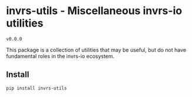# invrs-utils - Miscellaneous invrs-io utilities
`v0.0.0`

This package is a collection of utilities that may be useful, but do not have fundamental roles in the invrs-io ecosystem.

## Install
```
pip install invrs-utils
```
